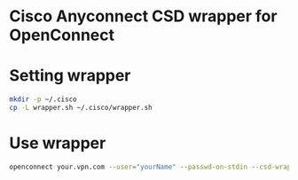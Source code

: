 # Cisco Anyconnect CSD wrapper for OpenConnect

# Setting wrapper
```bash
mkdir -p ~/.cisco
cp -L wrapper.sh ~/.cisco/wrapper.sh
```

# Use wrapper
```bash
openconnect your.vpn.com --user="yourName" --passwd-on-stdin --csd-wrapper="~/.cisco/wrapper.sh"
```
